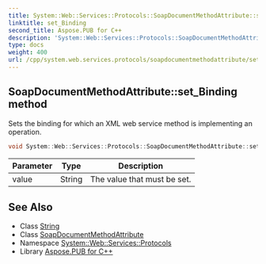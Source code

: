 ```yaml
---
title: System::Web::Services::Protocols::SoapDocumentMethodAttribute::set_Binding method
linktitle: set_Binding
second_title: Aspose.PUB for C++
description: 'System::Web::Services::Protocols::SoapDocumentMethodAttribute::set_Binding method. Sets the binding for which an XML web service method is implementing an operation in C++.'
type: docs
weight: 400
url: /cpp/system.web.services.protocols/soapdocumentmethodattribute/set_binding/
---
```

## SoapDocumentMethodAttribute::set_Binding method


Sets the binding for which an XML web service method is implementing an operation.

```cpp
void System::Web::Services::Protocols::SoapDocumentMethodAttribute::set_Binding(String value)
```


| Parameter | Type | Description |
| --- | --- | --- |
| value | String | The value that must be set. |

## See Also

* Class [String](../../../system/string/)
* Class [SoapDocumentMethodAttribute](../)
* Namespace [System::Web::Services::Protocols](../../)
* Library [Aspose.PUB for C++](../../../)
